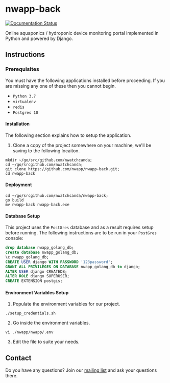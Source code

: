 # nwapp-back
[![Documentation Status](https://readthedocs.org/projects/nwapp-docs/badge/?version=latest)](https://nwapp-docs.readthedocs.io/en/latest/?badge=latest)

Online aquaponics / hydroponic device monitoring portal implemented in Python and powered by Django.


## Instructions
### Prerequisites
You must have the following applications installed before proceeding. If you are missing any one of these then you cannot begin.

* ``Python 3.7``
* ``virtualenv``
* ``redis``
* ``Postgres 10``

#### Installation
The following section explains how to setup the application.

1. Clone a copy of the project somewhere on your machine, we'll be saving to the following locaiton.

  ```
  mkdir ~/go/src/github.com/nwatchcanda;
  cd ~/go/srcgithub.com/nwatchcanda;
  git clone https://github.com/nwapp/nwapp-back.git;
  cd nwapp-back
  ```

#### Deployment

```
cd ~/go/srcgithub.com/nwatchcanda/nwapp-back;
go build
mv nwapp-back nwapp-back.exe
```

#### Database Setup
This project uses the ``PostGres`` database and as a result requires setup before running. The following instructions are to be run in your ``PostGres`` console:

  ```sql
  drop database nwapp_golang_db;
  create database nwapp_golang_db;
  \c nwapp_golang_db;
  CREATE USER django WITH PASSWORD '123password';
  GRANT ALL PRIVILEGES ON DATABASE nwapp_golang_db to django;
  ALTER USER django CREATEDB;
  ALTER ROLE django SUPERUSER;
  CREATE EXTENSION postgis;
  ```


#### Environment Variables Setup
1. Populate the environment variables for our project.

  ```
  ./setup_credentials.sh
  ```

2. Go inside the environment variables.

  ```
  vi ./nwapp/nwapp/.env
  ```

3. Edit the file to suite your needs.

## Contact

Do you have any questions? Join our [mailing list](https://groups.google.com/forum/#!forum/nwl-app) and ask your questions there.
